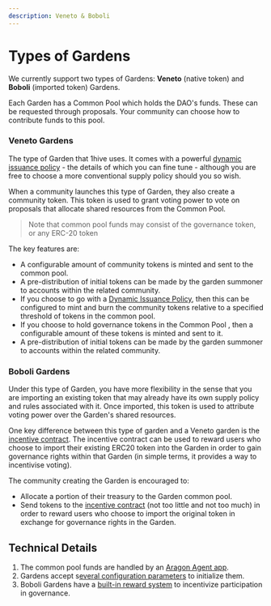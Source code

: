 ```yaml
---
description: Veneto & Boboli
---
```


# Types of Gardens

We currently support two types of Gardens: **Veneto** \(native token\)  and  **Boboli** \(imported token\) Gardens.

Each Garden has a Common Pool which holds the DAO's funds. These can be requested  through proposals. Your community can choose how to contribute funds to this pool.

### Veneto Gardens

The type of Garden that 1hive uses. It comes with a powerful [dynamic issuance policy](issuance-policy/dynamic-issuance.md) - the details of which you can fine tune - although you are free to choose a more conventional supply policy should you so wish.

When a community launches this type of Garden, they also create a community token. This token is used to grant voting power to vote on proposals that allocate shared resources from the Common Pool.

> Note that common pool funds may consist of the governance token, or any ERC-20 token

The key features are:

* A configurable amount of community tokens is minted and sent to the common pool.
* A pre-distribution of initial tokens can be made by the garden summoner to accounts within the related community.
* If you choose to go with a [Dynamic Issuance Policy](https://forum.1hive.org/t/dynamic-honey-supply-policy-proposal/2224), then this can be configured to mint and burn the community tokens relative to a specified threshold of tokens in the common pool.
* If you choose to hold governance tokens in the Common Pool , then a configurable amount of these tokens is minted and sent to it.
* A pre-distribution of initial tokens can be made by the garden summoner to accounts within the related community.

### Boboli Gardens

Under this type of Garden, you have more flexibility in the sense that you are importing an existing token that may already have its own supply policy and rules associated with it. Once imported, this token is used to attribute voting power over the Garden's shared resources.

One key difference between this type of garden and a Veneto garden is the [incentive contract](https://github.com/1Hive/unipool). The incentive contract can be used to reward users who choose to import their existing ERC20 token into the Garden in order to gain governance rights within that Garden \(in simple terms, it provides a way to incentivise voting\).

The community creating the Garden is encouraged to:

* Allocate a portion of their treasury to the Garden common pool.
* Send tokens to the [incentive contract](https://github.com/1Hive/unipool) \(not too little and not too much\) in order to reward users who choose to import the original token in exchange for governance rights in the Garden.

## Technical Details

1. The common pool funds are handled by an [Aragon Agent app](https://aragon.org/agent).
2. Gardens accept s[everal configuration parameters]() to initialize them.
3. Boboli Gardens have a [built-in reward system](garden-creators/byot-garden-wrapping-incentive.md) to incentivize participation in governance.


